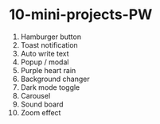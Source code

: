 # 10-mini-projects-PW

1. Hamburger button
2. Toast notification 
3. Auto write text
4. Popup / modal
5. Purple heart rain 
6. Background changer 
7. Dark mode toggle
8. Carousel
9. Sound board 
10. Zoom effect 